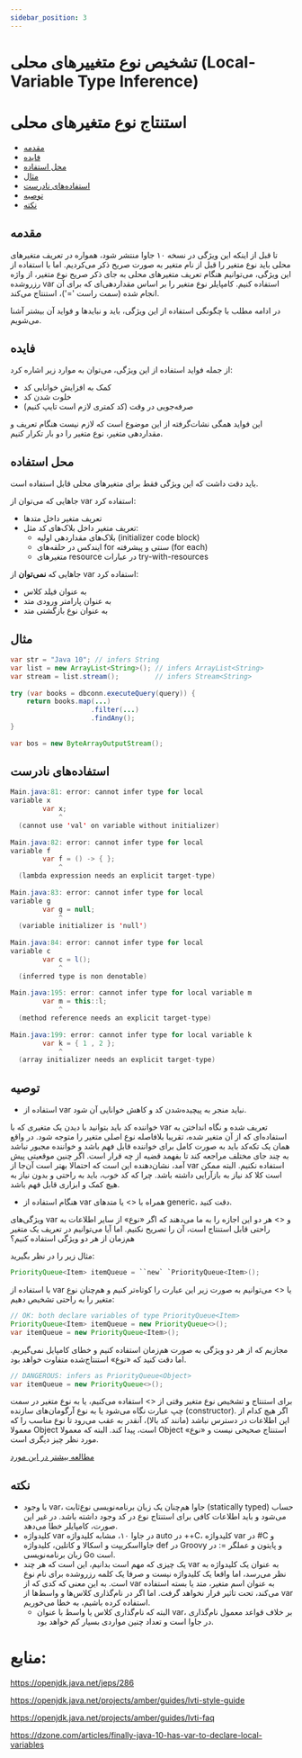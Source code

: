 ```yaml
---
sidebar_position: 3
---
```


# تشخیص نوع متغییرهای محلی (Local-Variable Type Inference)



# استنتاج نوع متغیرهای محلی



- [مقدمه](https://docs.asta.ir/display/JavaCup/Local-Variable+Type+Inference#LocalVariableTypeInference-مقدمه)
- [فایده](https://docs.asta.ir/display/JavaCup/Local-Variable+Type+Inference#LocalVariableTypeInference-فایده)
- [محل استفاده](https://docs.asta.ir/display/JavaCup/Local-Variable+Type+Inference#LocalVariableTypeInference-محلاستفاده)
- [مثال](https://docs.asta.ir/display/JavaCup/Local-Variable+Type+Inference#LocalVariableTypeInference-مثال)
- [استفاده‌های نادرست](https://docs.asta.ir/display/JavaCup/Local-Variable+Type+Inference#LocalVariableTypeInference-استفاده‌هاینادرست)
- [توصیه](https://docs.asta.ir/display/JavaCup/Local-Variable+Type+Inference#LocalVariableTypeInference-توصیه)
- [نکته](https://docs.asta.ir/display/JavaCup/Local-Variable+Type+Inference#LocalVariableTypeInference-نکته)



## مقدمه

تا قبل از اینکه این ویژگی در نسخه ۱۰ جاوا منتشر شود، همواره در تعریف  متغیرهای محلی باید نوع متغیر را قبل از نام متغیر به صورت صریح ذکر  می‌کردیم. اما با استفاده از این ویژگی، می‌توانیم هنگام تعریف متغیرهای  محلی به جای ذکر صریح نوع متغیر، از واژه رزروشده var استفاده کنیم.  کامپایلر نوع متغیر را بر اساس مقداردهی‌ای که برای آن انجام شده (سمت راست '=')، استنتاج می‌کند.

در ادامه مطلب با چگونگی استفاده از این ویژگی، باید و نبایدها و فواید آن بیشتر آشنا می‌شویم.

## فایده

از جمله فواید استفاده از این ویژگی، می‌توان به موارد زیر اشاره کرد:

- کمک به افزایش خوانایی کد
- خلوت شدن کد
- صرفه‌جویی در وقت (کد کمتری لازم است تایپ کنیم)

این فواید همگی نشات‌گرفته از این موضوع است که لازم نیست هنگام تعریف و مقداردهی متغیر، نوع متغیر را دو بار تکرار کنیم.

## محل استفاده

باید دقت داشت که این ویژگی فقط برای متغیرهای محلی قابل استفاده است.



جاهایی که می‌توان از var استفاده کرد:

- تعریف متغیر داخل متدها
- تعریف متغیر داخل بلاک‌های کد مثل:
  - بلاک‌های مقداردهی اولیه (initializer code block)
  - ایندکس‌ در حلقه‌های for سنتی و پیشرفته (for each)
  - متغیرهای resource در عبارات try-with-resources

جاهایی که **نمی‌توان** از var استفاده کرد:

- به عنوان فیلد کلاس
- به عنوان پارامتر ورودی متد
- به عنوان نوع بازگشتی متد

## مثال

```java
var str = "Java 10"; // infers String
var list = new ArrayList<String>(); // infers ArrayList<String>
var stream = list.stream();         // infers Stream<String>
 
try (var books = dbconn.executeQuery(query)) {
    return books.map(...)
                    .filter(...)
                    .findAny();
}
 
var bos = new ByteArrayOutputStream();
```



## استفاده‌های نادرست



```java
Main.java:81: error: cannot infer type for local
variable x
        var x;
            ^
  (cannot use 'val' on variable without initializer)
 
Main.java:82: error: cannot infer type for local
variable f
        var f = () -> { };
            ^
  (lambda expression needs an explicit target-type)
 
Main.java:83: error: cannot infer type for local
variable g
        var g = null;
            ^
  (variable initializer is 'null')
 
Main.java:84: error: cannot infer type for local
variable c
        var c = l();
            ^
  (inferred type is non denotable)
 
Main.java:195: error: cannot infer type for local variable m
        var m = this::l;
            ^
  (method reference needs an explicit target-type)
 
Main.java:199: error: cannot infer type for local variable k
        var k = { 1 , 2 };
            ^
  (array initializer needs an explicit target-type)
```



## توصیه

- استفاده از var نباید منجر به پیچیده‌شدن کد و کاهش خوانایی آن شود.

خواننده کد باید بتوانید با دیدن یک متغیری که با var تعریف شده و نگاه انداختن به استفاده‌‌ای که از آن متغیر شده، تقریبا بلافاصله نوع اصلی متغیر را متوجه شود. در واقع همان یک تکه‌کد باید به صورت کامل برای خواننده قابل فهم  باشد و خواننده مجبور نباشد به چند جای مختلف مراجعه کند تا بفهمد قضیه از  چه قرار است. اگر چنین موقعیتی پیش آمد، نشان‌دهنده این است که احتمالا  بهتر است آن‌جا از var استفاده نکنیم. البته ممکن است کلا کد نیاز به  بازآرایی داشته باشد. چرا که کد خوب، باید به راحتی و بدون نیاز به هیچ کمک و ابزاری قابل فهم باشد.

- هنگام استفاده از var همراه با <> یا متدهای generic، دقت کنید.

ویژگی‌های var و <> هر دو این اجازه را به ما می‌دهند که اگر «نوع» از سایر  اطلاعات به راحتی قابل استنتاج است، آن را تصریح نکنیم. اما آیا می‌توانیم  در تعریف یک متغیر هم‌زمان از هر دو ویژگی استفاده کنیم؟

مثال زیر را در نظر بگیرید:



```java
PriorityQueue<Item> itemQueue = ``new` `PriorityQueue<Item>();
```



با استفاده از var یا <> می‌توانیم به صورت زیر این عبارت‌ را کوتاه‌تر کنیم و هم‌چنان نوع متغیر را به راحتی تشخیص دهیم:



```java
// OK: both declare variables of type PriorityQueue<Item>
PriorityQueue<Item> itemQueue = new PriorityQueue<>();
var itemQueue = new PriorityQueue<Item>();
```



مجازیم که از هر دو ویژگی به صورت هم‌زمان  استفاده کنیم و خطای کامپایل نمی‌گیریم. اما دقت کنید که «نوع» استنتاج‌شده متفاوت خواهد بود.



```java
// DANGEROUS: infers as PriorityQueue<Object>
var itemQueue = new PriorityQueue<>();
```



برای استنتاج و تشخیص نوع متغیر وقتی از  <> استفاده می‌کنیم، یا به نوع متغیر در سمت چپ عبارت نگاه می‌شود یا به نوع آرگومان‌های سازنده (constructor). اگر هیچ کدام از این اطلاعات در دسترس نباشد (مانند کد بالا)، آنقدر به عقب می‌رود تا نوع مناسب را که  معمولا Object است، پیدا کند. البته که معمولا Object استنتاج صحیحی نیست و «نوع» مورد نظر چیز دیگری است.

[مطالعه بیشتر در این مورد](https://openjdk.java.net/projects/amber/guides/lvti-style-guide#G6) 



## نکته

- با وجود var، جاوا هم‌چنان یک زبان برنامه‌نویسی نوع‌ثابت (statically typed) حساب می‌شود و باید اطلاعات کافی برای استنتاج نوع در کد وجود داشته باشد. در غیر این صورت، کامپایلر خطا می‌دهد.
- کلیدواژه var در جاوا ۱۰،  مشابه کلیدواژه auto در ++C، کلیدواژه var در #C و جاوااسکریپت و اسکالا و  کاتلین، کلیدواژه def در Groovy و پایتون و عملگر =: در زبان برنامه‌نویسی  Go است.
- یک چیزی که مهم است بدانیم، این است که هر چند var به  عنوان یک کلیدواژه به نظر می‌رسد، اما واقعا یک کلیدواژه نیست و صرفا یک  کلمه رزروشده برای نام نوع است. به این معنی که کدی که از var به عنوان اسم متغیر، متد یا بسته استفاده می‌کند، تحت تاثیر قرار نخواهد گرفت. اما اگر  در نام‌گذاری کلاس‌ها و واسط‌ها از var استفاده کرده باشیم، به خطا  می‌خوریم.
  - البته که نام‌گذاری کلاس یا واسط با عنوان var، بر خلاف قواعد معمول نام‌گذاری در جاوا است و تعداد چنین مواردی بسیار کم خواهد بود.





# منابع:

https://openjdk.java.net/jeps/286

https://openjdk.java.net/projects/amber/guides/lvti-style-guide

https://openjdk.java.net/projects/amber/guides/lvti-faq

https://dzone.com/articles/finally-java-10-has-var-to-declare-local-variables

